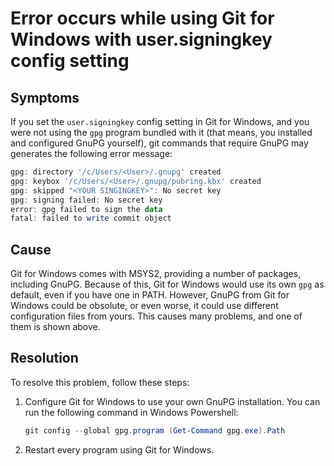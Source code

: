 # Error occurs while using Git for Windows with user.signingkey config setting

## Symptoms

If you set the `user.signingkey` config setting in Git for Windows, and you were not using the `gpg` program bundled with it (that means, you installed and configured GnuPG yourself), git commands that require GnuPG may generates the following error message:

```powershell
gpg: directory '/c/Users/<User>/.gnupg' created
gpg: keybox '/c/Users/<User>/.gnupg/pubring.kbx' created
gpg: skipped "<YOUR SINGINGKEY>": No secret key
gpg: signing failed: No secret key
error: gpg failed to sign the data
fatal: failed to write commit object
```

## Cause

Git for Windows comes with MSYS2, providing a number of packages, including GnuPG. Because of this, Git for Windows would use its own `gpg` as default, even if you have one in PATH. However, GnuPG from Git for Windows could be obsolute, or even worse, it could use different configuration files from yours. This causes many problems, and one of them is shown above.

## Resolution

To resolve this problem, follow these steps:

1. Configure Git for Windows to use your own GnuPG installation. You can run the following command in Windows Powershell:

    ```powershell
    git config --global gpg.program (Get-Command gpg.exe).Path
    ```
2. Restart every program using Git for Windows.
